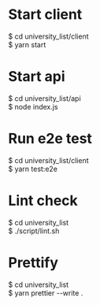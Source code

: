# Start client
$ cd university_list/client  
$ yarn start  
# Start api
$ cd university_list/api  
$ node index.js  
# Run e2e test
$ cd university_list/client  
$ yarn test:e2e  
# Lint check
$ cd university_list  
$ ./script/lint.sh  
# Prettify
$ cd university_list  
$ yarn prettier --write .  